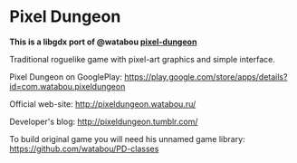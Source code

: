 Pixel Dungeon
=============

<b>This is a libgdx port of @watabou [pixel-dungeon](https://github.com/watabou/pixel-dungeon)</b>


Traditional roguelike game with pixel-art graphics and simple interface.

Pixel Dungeon on GooglePlay: 
https://play.google.com/store/apps/details?id=com.watabou.pixeldungeon

Official web-site: 
http://pixeldungeon.watabou.ru/

Developer's blog: 
http://pixeldungeon.tumblr.com/

To build original game you will need his unnamed game library:
https://github.com/watabou/PD-classes
